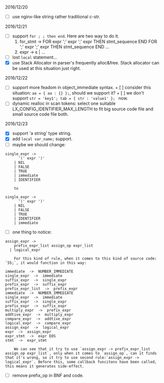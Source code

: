 2016/12/20

 + [ ] use nginx-like string rather traditional c-str.

2016/12/21

 + [ ] support `for ; ; then end`. Here are two way to do it.
    1. for_stmt ->
          FOR expr ';' expr ';' expr THEN stmt_sequence END
          FOR ';' expr ';' expr THEN stmt_sequence END
          ...
    2. expr ->
              ε
            | ...
 + [ ] lost `local` statement...
 + [X] use Stack Allocator in parser's frequently alloc&free. Stack allocator can be used at this situation just right.

 2016/12/22

  + [ ] support more feadom in object_immediate syntax.
        + [ ] consider this situation: `aa = { aa : {} };`, should we support it?
        + [ ] we don't support `str = 'key1'; tab = { str : 'value1' }; ` now.
  + [ ] dynamic realloc in scan tokens: select one suitable LX_CONFIG_IDENTIFIER_MAX_LENGTH to fit big source code file and small source code file both.

2016/12/23

 + [X] support 'a string' type string.
 + [X] add `local var_name;` support.
 + [ ] maybe we should change:
```
single_expr ->
      '(' expr ')'
    | NIL
    | FALSE
    | TRUE
    | immediate
    | IDENTIFIER
```
        to 
```
single_expr ->
      '(' expr ')'
    | NIL
    | FALSE
    | TRUE
    | IDENTIFIER
    | immediate
```
 + [ ] one thing to notice:
```
assign_expr ->
    prefix_expr_list assign_op expr_list
  | logical_expr
```
        For this kind of rule, when it comes to this kind of source code: `55;`, it would function in this way:
```
immediate  ->  NUMBER_IMMEDIATE
single_expr  ->  immediate
suffix_expr  ->  single_expr
prefix_expr  ->  suffix_expr
prefix_expr_list  ->  prefix_expr
immediate  ->  NUMBER_IMMEDIATE
single_expr  ->  immediate
suffix_expr  ->  single_expr
prefix_expr  ->  suffix_expr
multiply_expr  ->  prefix_expr
addtive_expr  ->  multiply_expr
compare_expr  ->  addtive_expr
logical_expr  ->  compare_expr
assign_expr  ->  logical_expr
expr  ->  assign_expr
expr_stmt  ->  expr EOS
stmt  ->  expr_stmt
```
        We can see that it try to use `assign_expr -> prefix_expr_list assign_op expr_list`, only when it comes to `assign_op`, can it finds that it's wrong, so it try to use second rule:`assign_expr -> logical_expr`. Before this, some callback funcitons have been called, this means it generates side-effect.

 + [ ] remove prefix_op in BNF and code.